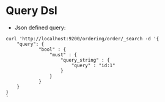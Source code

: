 # Query Dsl #

* Json defined query:
```
curl 'http://localhost:9200/ordering/order/_search -d '{
	"query": {
			"bool" : {
				"must" : {
					"query_string" : {
						"query" : "id:1"
					}
				}
			}
	}
}
'
```